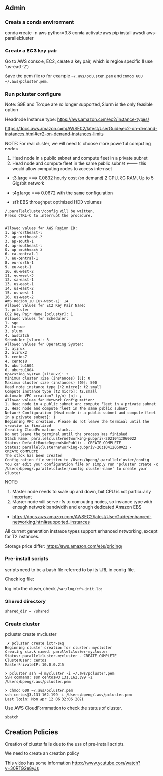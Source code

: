 ## Admin

### Create a conda environment

conda create -n aws python=3.8
conda activate aws
pip install awscli aws-parallelcluster

### Create a EC3 key pair

Go to AWS console, EC2, create a key pair, which is region specific (I use 'us-east-2')

Save the pem file to for example `~/.aws/pcluster.pem` and `chmod 600 ~/.aws/pcluster.pem`.

### Run pcluster configure

Note: SGE and Torque are no longer supported, Slurm is the only feasible option

Headnode Instance type: https://aws.amazon.com/ec2/instance-types/


https://docs.aws.amazon.com/AWSEC2/latest/UserGuide/ec2-on-demand-instances.html#ec2-on-demand-instances-limits

NOTE: For real cluster, we will need to choose more powerful computing nodes.

1. Head node in a public subnet and compute fleet in a private subnet
2. Head node and compute fleet in the same public subnet <--- this would allow computing nodes to access internset

* t3.large ===> 0.0832 hourly cost (on demand)
   2 CPU, 8G RAM, Up to 5 Gigabit network
* t4g.large ===> 0.0672 with the same configuration

* st1: EBS throughput optimized HDD volumes

```
/.parallelcluster/config will be written.
Press CTRL-C to interrupt the procedure.


Allowed values for AWS Region ID:
1. ap-northeast-1
2. ap-northeast-2
3. ap-south-1
4. ap-southeast-1
5. ap-southeast-2
6. ca-central-1
7. eu-central-1
8. eu-north-1
9. eu-west-1
10. eu-west-2
11. eu-west-3
12. sa-east-1
13. us-east-1
14. us-east-2
15. us-west-1
16. us-west-2
AWS Region ID [us-west-1]: 14
Allowed values for EC2 Key Pair Name:
1. pcluster
EC2 Key Pair Name [pcluster]: 1
Allowed values for Scheduler:
1. sge
2. torque
3. slurm
4. awsbatch
Scheduler [slurm]: 3
Allowed values for Operating System:
1. alinux
2. alinux2
3. centos7
4. centos8
5. ubuntu1604
6. ubuntu1804
Operating System [alinux2]: 3
Minimum cluster size (instances) [0]: 0
Maximum cluster size (instances) [10]: 500
Head node instance type [t2.micro]: t2.small
Compute instance type [t2.micro]: t2.small
Automate VPC creation? (y/n) [n]: y
Allowed values for Network Configuration:
1. Head node in a public subnet and compute fleet in a private subnet
2. Head node and compute fleet in the same public subnet
Network Configuration [Head node in a public subnet and compute fleet in a private subnet]: 1
Beginning VPC creation. Please do not leave the terminal until the creation is finalized
Creating CloudFormation stack...
Do not leave the terminal until the process has finished
Stack Name: parallelclusternetworking-pubpriv-20210412060022
Status: DefaultRouteDependsOnPublic - CREATE_COMPLETE
Status: parallelclusternetworking-pubpriv-20210412060022 - CREATE_COMPLETE
The stack has been created
Configuration file written to /Users/bpeng/.parallelcluster/config
You can edit your configuration file or simply run 'pcluster create -c /Users/bpeng/.parallelcluster/config cluster-name' to create your cluster
```


NOTE:
1. Master node needs to scale up and down, but CPU is not particularly important
2. Master node will serve nfs to computing nodes, so instance type with enough network bandwidth
  and enough dedicated Amazon EBS

* https://docs.aws.amazon.com/AWSEC2/latest/UserGuide/enhanced-networking.html#supported_instances

All current generation instance types support enhanced networking, except for T2 instances.

Storage price differ: https://aws.amazon.com/ebs/pricing/

### Pre-install scripts

scripts need to be a bash file referred to by its URL in config file.

Check log file:

log into the cluser, check `/var/log/cfn-init.log`

### Shared directory

```
shared_dir = /shared
```

### Create cluster

pcluster create mycluster


```
 ✗ pcluster create ictr-seq
Beginning cluster creation for cluster: mycluster
Creating stack named: parallelcluster-mycluster
Status: parallelcluster-mycluster - CREATE_COMPLETE
ClusterUser: centos
MasterPrivateIP: 10.0.0.215
```

```
> pcluster ssh -d mycluster -i ~/.aws/pcluster.pem
SSH command: ssh centos@3.131.162.199 -i /Users/bpeng/.aws/pcluster.pem
```

```
> chmod 600 ~/.aws/pcluster.pem
ssh centos@3.131.162.199 -i /Users/bpeng/.aws/pcluster.pem
Last login: Mon Apr 12 06:32:06 2021
```

Use AWS CloudFormmation to check the status of cluster.

```
sbatch
```


## Creation Policies

Creation of cluster fails due to the use of pre-install scripts.

We need to create an creation policy

This video has some information https://www.youtube.com/watch?v=30RTG2e8yJs

